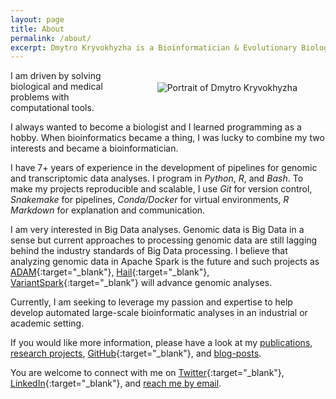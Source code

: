 ```yaml
---
layout: page
title: About
permalink: /about/
excerpt: Dmytro Kryvokhyzha is a Bioinformatician & Evolutionary Biologist at Uppsala University. He studies genomics of diet adaptation in dogs.
---
```




<figure style="float: right; padding: 5px"><img alt="Portrait of Dmytro Kryvokhyzha" src="{{ site.baseurl }}/assets/pages/about_Dmytro-Kryvokhyzha.jpeg"></figure>

I am driven by solving biological and medical problems with computational tools.

I always wanted to become a biologist and I learned programming as a hobby. When bioinformatics became a thing, I was lucky to combine my two interests and became a bioinformatician.

I have 7+ years of experience in the development of pipelines for genomic and transcriptomic data analyses. I program in *Python*, *R*, and *Bash*. To make my projects reproducible and scalable, I use *Git* for version control, *Snakemake* for pipelines, *Conda/Docker* for virtual environments, *R Markdown* for explanation and communication.

I am very interested in Big Data analyses. Genomic data is Big Data in a sense but current approaches to processing genomic data are still lagging behind the industry standards of Big Data processing. I believe that analyzing genomic data in Apache Spark is the future and such projects as [ADAM](https://github.com/bigdatagenomics/adam){:target="_blank"}, [Hail](https://hail.is/){:target="_blank"}, [VariantSpark](https://github.com/aehrc/VariantSpark){:target="_blank"} will advance genomic analyses.

Currently, I am seeking to leverage my passion and expertise to help develop automated large-scale bioinformatic analyses in an industrial or academic setting.

If you would like more information, please have a look at my [publications](/publications), [research projects](/research), [GitHub](https://github.com/evodify){:target="_blank"}, and [blog-posts](/).

You are welcome to connect with me on [Twitter](https://twitter.com/evodify){:target="_blank"}, [LinkedIn](https://linkedin.com/in/evodify){:target="_blank"}, and [reach me by email](mailto:dmytro.kryvokhyzha@evobio.eu).
